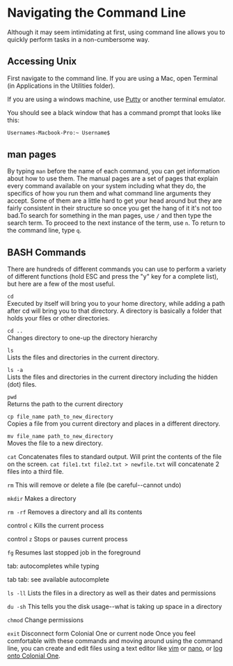 # Navigating the Command Line
Although it may seem intimidating at first, using command line allows you to quickly perform tasks in a non-cumbersome way.

## Accessing Unix

First navigate to the command line. If you are using a Mac, open Terminal (in Applications in the Utilities folder).

If you are using a windows machine, use [Putty](https://www.chiark.greenend.org.uk/~sgtatham/putty/latest.html) or another terminal emulator.

You should see a black window that has a command prompt that looks like this:

```bash
Usernames-Macbook-Pro:~ Username$
```
## man pages

By typing `man` before the name of each command, you can get information about how to use them. The manual pages are a set of pages that explain every command available on your system including what they do, the specifics of how you run them and what command line arguments they accept. Some of them are a little hard to get your head around but they are fairly consistent in their structure so once you get the hang of it it's not too bad.To search for something in the man pages, use `/` and then type the search term. To proceed to the next instance of the term, use `n`. To return to the command line, type `q`.

## BASH Commands

There are hundreds of different commands you can use to perform a variety of different functions (hold ESC and press the "y" key for a complete list), but here are a few of the most useful. 

`cd`  
Executed by itself will bring you to your home directory, while adding a path after cd will bring you to that directory. A directory is basically a folder that holds your files or other directories.  

`cd ..`  
Changes directory to one-up the directory hierarchy  

`ls`  
Lists the files and directories in the current directory.

`ls -a`  
Lists the files and directories in the current directory including the hidden (dot) files.

`pwd`  
Returns the path to the current directory

`cp file_name path_to_new_directory`  
Copies a file from you current directory and places in a different directory.  

`mv file_name path_to_new_directory`  
Moves the file to a new directory.  

`cat` 
Concatenates files to standard output. Will print the contents of the file on the screen. `cat file1.txt file2.txt > newfile.txt` will concatenate 2 files into a third file.

`rm` 
This will remove or delete a file (be careful--cannot undo)

`mkdir` 
Makes a directory

`rm -rf` 
Removes a directory and all its contents

control `c` 
Kills the current process

control `z` 
Stops or pauses current process

`fg` 
Resumes last stopped job in the foreground

tab: autocompletes while typing

tab tab: see available autocomplete

`ls -ll` 
Lists the files in a directory as well as their dates and permissions

`du -sh` 
This tells you the disk usage--what is taking up space in a directory

`chmod` 
Change permissions

`exit` 
Disconnect form Colonial One or current node
Once you feel comfortable with these commands and moving around using the command line, you can create and edit files using a text editor like [vim](https://coderwall.com/p/adv71w/basic-vim-commands-for-getting-started) or [nano](https://www.howtogeek.com/howto/42980/the-beginners-guide-to-nano-the-linux-command-line-text-editor/), or [log onto Colonial One](colonialone.md).
